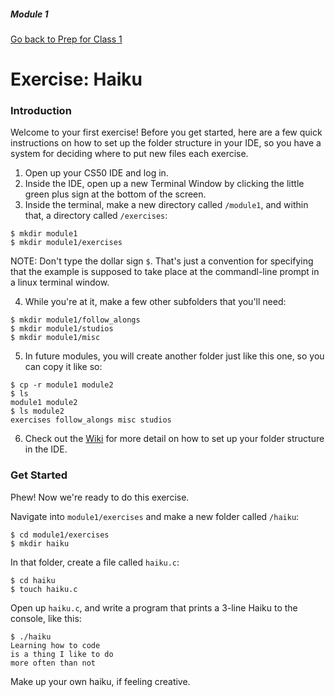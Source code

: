 ##### Module 1

[Go back to Prep for Class 1](../../class1-prep)

# Exercise: Haiku

### Introduction

Welcome to your first exercise! Before you get started, here are a few quick instructions on how to set up the folder structure in your IDE, so you have a system for deciding where to put new files each exercise.

1. Open up your CS50 IDE and log in.
2. Inside the IDE, open up a new Terminal Window by clicking the little green plus sign at the bottom of the screen.
3. Inside the terminal, make a new directory called `/module1`, and within that, a directory called `/exercises`:

  ```
  $ mkdir module1
  $ mkdir module1/exercises
  ```
  NOTE: Don't type the dollar sign `$`. That's just a convention for specifying that the example is supposed to take place at the commandl-line prompt in a linux terminal window.
  
4. While you're at it, make a few other subfolders that you'll need:

  ```
  $ mkdir module1/follow_alongs
  $ mkdir module1/studios
  $ mkdir module1/misc
  ```
  
5. In future modules, you will create another folder just like this one, so you can copy it like so:

  ```
  $ cp -r module1 module2
  $ ls
  module1 module2
  $ ls module2
  exercises follow_alongs misc studios
  ```
  
6. Check out the <a href="https://github.com/Launch-Code/cs50x-live-2016/wiki/File-Management-Resource" target="_blank">Wiki</a> for more detail on how to set up your folder structure in the IDE.

### Get Started

Phew! Now we're ready to do this exercise.

Navigate into `module1/exercises` and make a new folder called `/haiku`:
```
$ cd module1/exercises
$ mkdir haiku
```

In that folder, create a file called `haiku.c`:
```
$ cd haiku
$ touch haiku.c
```

Open up `haiku.c`, and write a program that prints a 3-line Haiku to the console, like this:

```
$ ./haiku
Learning how to code
is a thing I like to do
more often than not
```

Make up your own haiku, if feeling creative.
